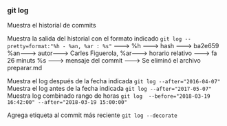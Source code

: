 ### git log
Muestra el historial de commits

Muestra la salida del historial con el formato indicado
`git log --pretty=format:"%h - %an, %ar : %s"`  ---> 
%h ---> hash ---> ba2e659 
%an---> autor---> Carles Figuerola, 
%ar---> horario relativo ---> fa 26 minuts 
%s ---> mensaje del commit ---> Se eliminó el archivo preparar.md

Muestra el log después de la fecha indicada
`git log --after="2016-04-07"`
Muestra el log antes de la fecha indicada
`git log --after="2017-05-07"`
Muestra log combinado rango de horas
`git log  --before="2018-03-19 16:42:00" --after="2018-03-19 15:00:00"`

Agrega etiqueta al commit más reciente
`git log --decorate`

